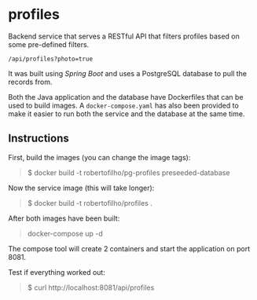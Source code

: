 # profiles

Backend service that serves a RESTful API that filters profiles based on some pre-defined filters.

`/api/profiles?photo=true`

It was built using *Spring Boot* and uses a PostgreSQL database to pull the records from.

Both the Java application and the database have Dockerfiles that can be used to build images.
A `docker-compose.yaml` has also been provided to make it easier to run both the service and the database at the same time.

## Instructions

First, build the images (you can change the image tags):
> $ docker build -t robertofilho/pg-profiles preseeded-database

Now the service image (this will take longer):
> $ docker build -t robertofilho/profiles .

After both images have been built:
> docker-compose up -d

The compose tool will create 2 containers and start the application on port 8081.

Test if everything worked out:
> $ curl http://localhost:8081/api/profiles